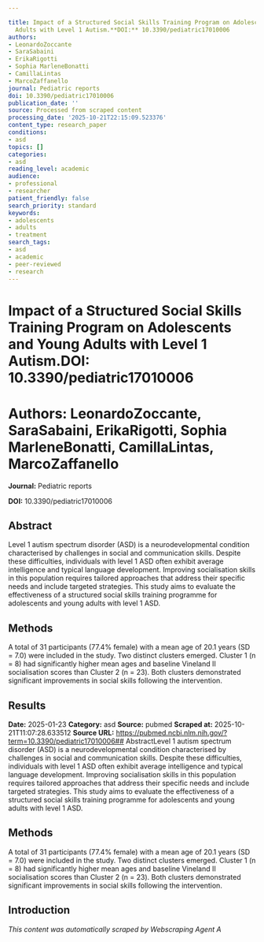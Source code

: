 ```yaml
---

title: Impact of a Structured Social Skills Training Program on Adolescents and Young
  Adults with Level 1 Autism.**DOI:** 10.3390/pediatric17010006
authors:
- LeonardoZoccante
- SaraSabaini
- ErikaRigotti
- Sophia MarleneBonatti
- CamillaLintas
- MarcoZaffanello
journal: Pediatric reports
doi: 10.3390/pediatric17010006
publication_date: ''
source: Processed from scraped content
processing_date: '2025-10-21T22:15:09.523376'
content_type: research_paper
conditions:
- asd
topics: []
categories:
- asd
reading_level: academic
audience:
- professional
- researcher
patient_friendly: false
search_priority: standard
keywords:
- adolescents
- adults
- treatment
search_tags:
- asd
- academic
- peer-reviewed
- research
---
```




# Impact of a Structured Social Skills Training Program on Adolescents and Young Adults with Level 1 Autism.**DOI:** 10.3390/pediatric17010006

# **Authors:** LeonardoZoccante, SaraSabaini, ErikaRigotti, Sophia MarleneBonatti, CamillaLintas, MarcoZaffanello

**Journal:** Pediatric reports

**DOI:** 10.3390/pediatric17010006

## Abstract

Level 1 autism spectrum disorder (ASD) is a neurodevelopmental condition characterised by challenges in social and communication skills. Despite these difficulties, individuals with level 1 ASD often exhibit average intelligence and typical language development. Improving socialisation skills in this population requires tailored approaches that address their specific needs and include targeted strategies. This study aims to evaluate the effectiveness of a structured social skills training programme for adolescents and young adults with level 1 ASD.
## Methods
A total of 31 participants (77.4% female) with a mean age of 20.1 years (SD = 7.0) were included in the study. Two distinct clusters emerged. Cluster 1 (n = 8) had significantly higher mean ages and baseline Vineland II socialisation scores than Cluster 2 (n = 23). Both clusters demonstrated significant improvements in social skills following the intervention.
## Results

**Date:** 2025-01-23
**Category:** asd
**Source:** pubmed
**Scraped at:** 2025-10-21T11:07:28.633512
**Source URL:** https://pubmed.ncbi.nlm.nih.gov/?term=10.3390/pediatric17010006## AbstractLevel 1 autism spectrum disorder (ASD) is a neurodevelopmental condition characterised by challenges in social and communication skills. Despite these difficulties, individuals with level 1 ASD often exhibit average intelligence and typical language development. Improving socialisation skills in this population requires tailored approaches that address their specific needs and include targeted strategies. This study aims to evaluate the effectiveness of a structured social skills training programme for adolescents and young adults with level 1 ASD.
## Methods
A total of 31 participants (77.4% female) with a mean age of 20.1 years (SD = 7.0) were included in the study. Two distinct clusters emerged. Cluster 1 (n = 8) had significantly higher mean ages and baseline Vineland II socialisation scores than Cluster 2 (n = 23). Both clusters demonstrated significant improvements in social skills following the intervention.
## Introduction
*This content was automatically scraped by Webscraping Agent A*